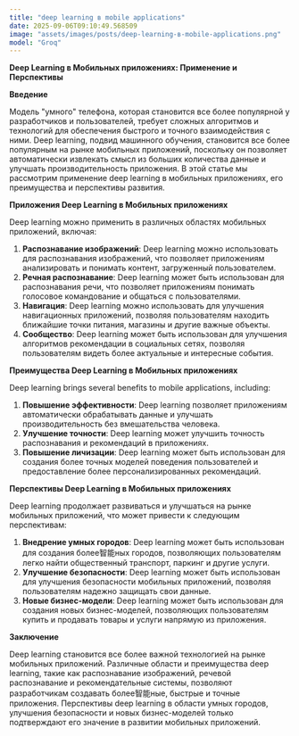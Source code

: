 ```yaml
---
title: "deep learning в mobile applications"
date: 2025-09-06T09:10:49.568509
image: "assets/images/posts/deep-learning-в-mobile-applications.png"
model: "Groq"
---
```


**Deep Learning в Мобильных приложениях: Применение и Перспективы**

**Введение**

Модель "умного" телефона, которая становится все более популярной у разработчиков и пользователей, требует сложных алгоритмов и технологий для обеспечения быстрого и точного взаимодействия с ними. Deep learning, подвид машинного обучения, становится все более популярным на рынке мобильных приложений, поскольку он позволяет автоматически извлекать смысл из больших количества данные и улучшать производительность приложения. В этой статье мы рассмотрим применение deep learning в мобильных приложениях, его преимущества и перспективы развития.

**Приложения Deep Learning в Мобильных приложениях**

Deep learning можно применить в различных областях мобильных приложений, включая:

1. **Распознавание изображений**: Deep learning можно использовать для распознавания изображений, что позволяет приложениям анализировать и понимать контент, загруженный пользователем.
2. **Речная распознавание**: Deep learning может быть использован для распознавания речи, что позволяет приложениям понимать голосовое командование и общаться с пользователями.
3. **Навигация**: Deep learning можно использовать для улучшения навигационных приложений, позволяя пользователям находить ближайшие точки питания, магазины и другие важные объекты.
4. **Сообщество**: Deep learning может быть использован для улучшения алгоритмов рекомендации в социальных сетях, позволяя пользователям видеть более актуальные и интересные события.

**Преимущества Deep Learning в Мобильных приложениях**

Deep learning brings several benefits to mobile applications, including:

1. **Повышение эффективности**: Deep learning позволяет приложениям автоматически обрабатывать данные и улучшать производительность без вмешательства человека.
2. **Улучшение точности**: Deep learning может улучшить точность распознавания и рекомендаций в приложениях.
3. **Повышение личизации**: Deep learning может быть использован для создания более точных моделей поведения пользователей и предоставление более персонализированных рекомендаций.

**Перспективы Deep Learning в Мобильных приложениях**

Deep learning продолжает развиваться и улучшаться на рынке мобильных приложений, что может привести к следующим перспективам:

1. **Внедрение умных городов**: Deep learning может быть использован для создания более智能ных городов, позволяющих пользователям легко найти общественный транспорт, паркинг и другие услуги.
2. **Улучшение безопасности**: Deep learning может быть использован для улучшения безопасности мобильных приложений, позволяя пользователям надежно защищать свои данные.
3. **Новые бизнес-модели**: Deep learning может быть использован для создания новых бизнес-моделей, позволяющих пользователям купить и продавать товары и услуги напрямую из приложения.

**Заключение**

Deep learning становится все более важной технологией на рынке мобильных приложений. Различные области и преимущества deep learning, такие как распознавание изображений, речевой распознавание и рекомендательные системы, позволяют разработчикам создавать более智能ные, быстрые и точные приложения. Перспективы deep learning в области умных городов, улучшения безопасности и новых бизнес-моделей только подтверждают его значение в развитии мобильных приложений.
